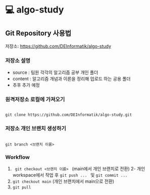 # :computer: algo-study
## Git Repository 사용법
저장소: https://github.com/DEInformatik/algo-study

### 저장소 설명
- source : 팀원 각각의 알고리즘 공부 개인 폴더
- content : 알고리즘 개념과 이론을 정리해 업로드 하는 공용 폴더
- 추후 추가 예정

### 원격저장소 로컬에 가져오기
<code>
git clone https://github.com/DEInformatik/algo-study.git
</code>

### 저장소 개인 브랜치 생성하기
<code>
git branch <브랜치 이름>
</code>


### Workflow
1. <code> git checkout <브랜치 이름> </code> (main에서 개인 브랜치로 전환)
2- 개인 workspace에서 작업 후 <code>git push ... </code> 및 <code>git commit ...</code>
3. <code>git checkout main</code> (개인 브랜치에서 main으로 전환)
4. <code>git pull</code>

